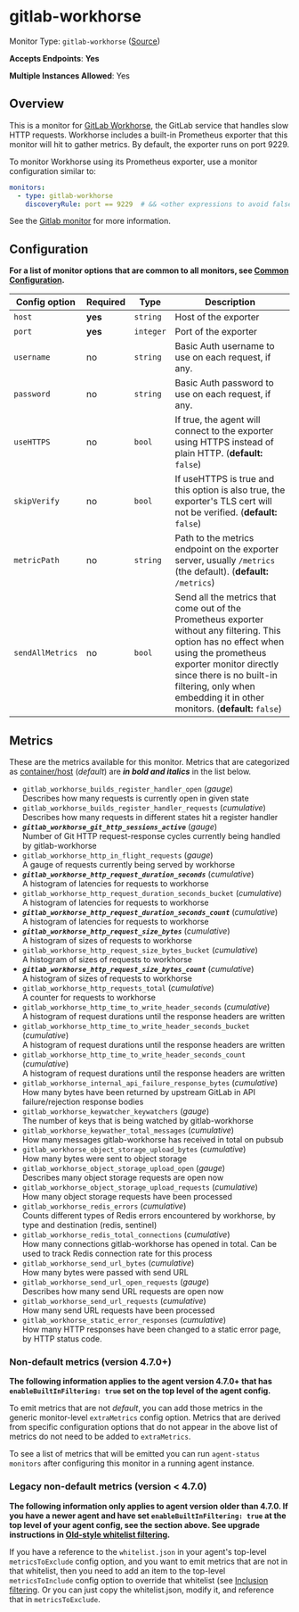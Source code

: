 <!--- GENERATED BY gomplate from scripts/docs/monitor-page.md.tmpl --->

# gitlab-workhorse

Monitor Type: `gitlab-workhorse` ([Source](https://github.com/signalfx/signalfx-agent/tree/master/internal/monitors/gitlab))

**Accepts Endpoints**: **Yes**

**Multiple Instances Allowed**: Yes

## Overview

This is a monitor for [GitLab
Workhorse](https://gitlab.com/gitlab-org/gitlab-workhorse), the GitLab
service that handles slow HTTP requests.  Workhorse includes a built-in
Prometheus exporter that this monitor will hit to gather metrics.  By
default, the exporter runs on port 9229.

To monitor Workhorse using its Prometheus exporter, use a monitor configuration similar to:

```yaml
monitors:
  - type: gitlab-workhorse
    discoveryRule: port == 9229  # && <other expressions to avoid false-positives on port alone>
```

See the [Gitlab monitor](gitlab.md) for more information.


## Configuration

**For a list of monitor options that are common to all monitors, see [Common
Configuration](../monitor-config.md#common-configuration).**


| Config option | Required | Type | Description |
| --- | --- | --- | --- |
| `host` | **yes** | `string` | Host of the exporter |
| `port` | **yes** | `integer` | Port of the exporter |
| `username` | no | `string` | Basic Auth username to use on each request, if any. |
| `password` | no | `string` | Basic Auth password to use on each request, if any. |
| `useHTTPS` | no | `bool` | If true, the agent will connect to the exporter using HTTPS instead of plain HTTP. (**default:** `false`) |
| `skipVerify` | no | `bool` | If useHTTPS is true and this option is also true, the exporter's TLS cert will not be verified. (**default:** `false`) |
| `metricPath` | no | `string` | Path to the metrics endpoint on the exporter server, usually `/metrics` (the default). (**default:** `/metrics`) |
| `sendAllMetrics` | no | `bool` | Send all the metrics that come out of the Prometheus exporter without any filtering.  This option has no effect when using the prometheus exporter monitor directly since there is no built-in filtering, only when embedding it in other monitors. (**default:** `false`) |


## Metrics

These are the metrics available for this monitor.
Metrics that are categorized as
[container/host](https://docs.signalfx.com/en/latest/admin-guide/usage.html#about-custom-bundled-and-high-resolution-metrics)
(*default*) are ***in bold and italics*** in the list below.


 - `gitlab_workhorse_builds_register_handler_open` (*gauge*)<br>    Describes how many requests is currently open in given state
 - `gitlab_workhorse_builds_register_handler_requests` (*cumulative*)<br>    Describes how many requests in different states hit a register handler
 - ***`gitlab_workhorse_git_http_sessions_active`*** (*gauge*)<br>    Number of Git HTTP request-response cycles currently being handled by gitlab-workhorse
 - `gitlab_workhorse_http_in_flight_requests` (*gauge*)<br>    A gauge of requests currently being served by workhorse
 - ***`gitlab_workhorse_http_request_duration_seconds`*** (*cumulative*)<br>    A histogram of latencies for requests to workhorse
 - `gitlab_workhorse_http_request_duration_seconds_bucket` (*cumulative*)<br>    A histogram of latencies for requests to workhorse
 - ***`gitlab_workhorse_http_request_duration_seconds_count`*** (*cumulative*)<br>    A histogram of latencies for requests to workhorse
 - ***`gitlab_workhorse_http_request_size_bytes`*** (*cumulative*)<br>    A histogram of sizes of requests to workhorse
 - `gitlab_workhorse_http_request_size_bytes_bucket` (*cumulative*)<br>    A histogram of sizes of requests to workhorse
 - ***`gitlab_workhorse_http_request_size_bytes_count`*** (*cumulative*)<br>    A histogram of sizes of requests to workhorse
 - `gitlab_workhorse_http_requests_total` (*cumulative*)<br>    A counter for requests to workhorse
 - `gitlab_workhorse_http_time_to_write_header_seconds` (*cumulative*)<br>    A histogram of request durations until the response headers are written
 - `gitlab_workhorse_http_time_to_write_header_seconds_bucket` (*cumulative*)<br>    A histogram of request durations until the response headers are written
 - `gitlab_workhorse_http_time_to_write_header_seconds_count` (*cumulative*)<br>    A histogram of request durations until the response headers are written
 - `gitlab_workhorse_internal_api_failure_response_bytes` (*cumulative*)<br>    How many bytes have been returned by upstream GitLab in API failure/rejection response bodies
 - `gitlab_workhorse_keywatcher_keywatchers` (*gauge*)<br>    The number of keys that is being watched by gitlab-workhorse
 - `gitlab_workhorse_keywather_total_messages` (*cumulative*)<br>    How many messages gitlab-workhorse has received in total on pubsub
 - `gitlab_workhorse_object_storage_upload_bytes` (*cumulative*)<br>    How many bytes were sent to object storage
 - `gitlab_workhorse_object_storage_upload_open` (*gauge*)<br>    Describes many object storage requests are open now
 - `gitlab_workhorse_object_storage_upload_requests` (*cumulative*)<br>    How many object storage requests have been processed
 - `gitlab_workhorse_redis_errors` (*cumulative*)<br>    Counts different types of Redis errors encountered by workhorse, by type and destination (redis, sentinel)
 - `gitlab_workhorse_redis_total_connections` (*cumulative*)<br>    How many connections gitlab-workhorse has opened in total. Can be used to track Redis connection rate for this process
 - `gitlab_workhorse_send_url_bytes` (*cumulative*)<br>    How many bytes were passed with send URL
 - `gitlab_workhorse_send_url_open_requests` (*gauge*)<br>    Describes how many send URL requests are open now
 - `gitlab_workhorse_send_url_requests` (*cumulative*)<br>    How many send URL requests have been processed
 - `gitlab_workhorse_static_error_responses` (*cumulative*)<br>    How many HTTP responses have been changed to a static error page, by HTTP status code.

### Non-default metrics (version 4.7.0+)

**The following information applies to the agent version 4.7.0+ that has
`enableBuiltInFiltering: true` set on the top level of the agent config.**

To emit metrics that are not _default_, you can add those metrics in the
generic monitor-level `extraMetrics` config option.  Metrics that are derived
from specific configuration options that do not appear in the above list of
metrics do not need to be added to `extraMetrics`.

To see a list of metrics that will be emitted you can run `agent-status
monitors` after configuring this monitor in a running agent instance.

### Legacy non-default metrics (version < 4.7.0)

**The following information only applies to agent version older than 4.7.0. If
you have a newer agent and have set `enableBuiltInFiltering: true` at the top
level of your agent config, see the section above. See upgrade instructions in
[Old-style whitelist filtering](../legacy-filtering.md#old-style-whitelist-filtering).**

If you have a reference to the `whitelist.json` in your agent's top-level
`metricsToExclude` config option, and you want to emit metrics that are not in
that whitelist, then you need to add an item to the top-level
`metricsToInclude` config option to override that whitelist (see [Inclusion
filtering](../legacy-filtering.md#inclusion-filtering).  Or you can just
copy the whitelist.json, modify it, and reference that in `metricsToExclude`.



